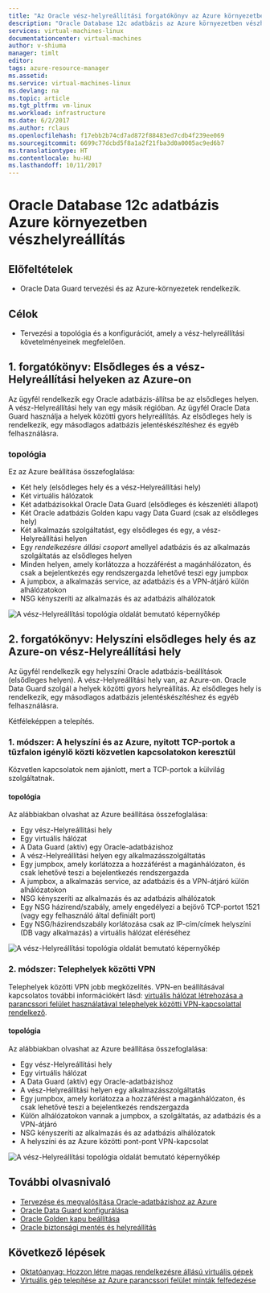 ```yaml
---
title: "Az Oracle vész-helyreállítási forgatókönyv az Azure környezetben áttekintése |} Microsoft Docs"
description: "Oracle Database 12c adatbázis az Azure környezetben vészhelyreállítás"
services: virtual-machines-linux
documentationcenter: virtual-machines
author: v-shiuma
manager: timlt
editor: 
tags: azure-resource-manager
ms.assetid: 
ms.service: virtual-machines-linux
ms.devlang: na
ms.topic: article
ms.tgt_pltfrm: vm-linux
ms.workload: infrastructure
ms.date: 6/2/2017
ms.author: rclaus
ms.openlocfilehash: f17ebb2b74cd7ad872f88483ed7cdb4f239ee069
ms.sourcegitcommit: 6699c77dcbd5f8a1a2f21fba3d0a0005ac9ed6b7
ms.translationtype: HT
ms.contentlocale: hu-HU
ms.lasthandoff: 10/11/2017
---
```

# <a name="disaster-recovery-for-an-oracle-database-12c-database-in-an-azure-environment"></a>Oracle Database 12c adatbázis Azure környezetben vészhelyreállítás

## <a name="assumptions"></a>Előfeltételek

- Oracle Data Guard tervezési és az Azure-környezetek rendelkezik.


## <a name="goals"></a>Célok
- Tervezési a topológia és a konfigurációt, amely a vész-helyreállítási követelményeinek megfelelően.

## <a name="scenario-1-primary-and-dr-sites-on-azure"></a>1. forgatókönyv: Elsődleges és a vész-Helyreállítási helyeken az Azure-on

Az ügyfél rendelkezik egy Oracle adatbázis-állítsa be az elsődleges helyen. A vész-Helyreállítási hely van egy másik régióban. Az ügyfél Oracle Data Guard használja a helyek közötti gyors helyreállítás. Az elsődleges hely is rendelkezik, egy másodlagos adatbázis jelentéskészítéshez és egyéb felhasználásra. 

### <a name="topology"></a>topológia

Ez az Azure beállítása összefoglalása:

- Két hely (elsődleges hely és a vész-Helyreállítási hely)
- Két virtuális hálózatok
- Két adatbázisokkal Oracle Data Guard (elsődleges és készenléti állapot)
- Két Oracle adatbázis Golden kapu vagy Data Guard (csak az elsődleges hely)
- Két alkalmazás szolgáltatást, egy elsődleges és egy, a vész-Helyreállítási helyen
- Egy *rendelkezésre állási csoport* amellyel adatbázis és az alkalmazás szolgáltatás az elsődleges helyen
- Minden helyen, amely korlátozza a hozzáférést a magánhálózaton, és csak a bejelentkezés egy rendszergazda lehetővé teszi egy jumpbox
- A jumpbox, a alkalmazás service, az adatbázis és a VPN-átjáró külön alhálózatokon
- NSG kényszeríti az alkalmazás és az adatbázis alhálózatok

![A vész-Helyreállítási topológia oldalát bemutató képernyőkép](./media/oracle-disaster-recovery/oracle_topology_01.png)

## <a name="scenario-2-primary-site-on-premises-and-dr-site-on-azure"></a>2. forgatókönyv: Helyszíni elsődleges hely és az Azure-on vész-Helyreállítási hely

Az ügyfél rendelkezik egy helyszíni Oracle adatbázis-beállítások (elsődleges helyen). A vész-Helyreállítási hely van, az Azure-on. Oracle Data Guard szolgál a helyek közötti gyors helyreállítás. Az elsődleges hely is rendelkezik, egy másodlagos adatbázis jelentéskészítéshez és egyéb felhasználásra. 

Kétféleképpen a telepítés.

### <a name="approach-1-direct-connections-between-on-premises-and-azure-requiring-open-tcp-ports-on-the-firewall"></a>1. módszer: A helyszíni és az Azure, nyitott TCP-portok a tűzfalon igénylő közti közvetlen kapcsolatokon keresztül 

Közvetlen kapcsolatok nem ajánlott, mert a TCP-portok a külvilág szolgáltatnak.

#### <a name="topology"></a>topológia

Az alábbiakban olvashat az Azure beállítása összefoglalása:

- Egy vész-Helyreállítási hely 
- Egy virtuális hálózat
- A Data Guard (aktív) egy Oracle-adatbázishoz
- A vész-Helyreállítási helyen egy alkalmazásszolgáltatás
- Egy jumpbox, amely korlátozza a hozzáférést a magánhálózaton, és csak lehetővé teszi a bejelentkezés rendszergazda
- A jumpbox, a alkalmazás service, az adatbázis és a VPN-átjáró külön alhálózatokon
- NSG kényszeríti az alkalmazás és az adatbázis alhálózatok
- Egy NSG házirend/szabály, amely engedélyezi a bejövő TCP-portot 1521 (vagy egy felhasználó által definiált port)
- Egy NSG/házirendszabály korlátozása csak az IP-cím/címek helyszíni (DB vagy alkalmazás) a virtuális hálózat eléréséhez

![A vész-Helyreállítási topológia oldalát bemutató képernyőkép](./media/oracle-disaster-recovery/oracle_topology_02.png)

### <a name="approach-2-site-to-site-vpn"></a>2. módszer: Telephelyek közötti VPN
Telephelyek közötti VPN jobb megközelítés. VPN-en beállításával kapcsolatos további információkért lásd: [virtuális hálózat létrehozása a parancssori felület használatával telephelyek közötti VPN-kapcsolattal rendelkező](https://docs.microsoft.com/en-us/azure/vpn-gateway/vpn-gateway-howto-site-to-site-resource-manager-cli).

#### <a name="topology"></a>topológia

Az alábbiakban olvashat az Azure beállítása összefoglalása:

- Egy vész-Helyreállítási hely 
- Egy virtuális hálózat 
- A Data Guard (aktív) egy Oracle-adatbázishoz
- A vész-Helyreállítási helyen egy alkalmazásszolgáltatás
- Egy jumpbox, amely korlátozza a hozzáférést a magánhálózaton, és csak lehetővé teszi a bejelentkezés rendszergazda
- Külön alhálózatokon vannak a jumpbox, a szolgáltatás, az adatbázis és a VPN-átjáró
- NSG kényszeríti az alkalmazás és az adatbázis alhálózatok
- A helyszíni és az Azure közötti pont-pont VPN-kapcsolat

![A vész-Helyreállítási topológia oldalát bemutató képernyőkép](./media/oracle-disaster-recovery/oracle_topology_03.png)

## <a name="additional-reading"></a>További olvasnivaló

- [Tervezése és megvalósítása Oracle-adatbázishoz az Azure](oracle-design.md)
- [Oracle Data Guard konfigurálása](configure-oracle-dataguard.md)
- [Oracle Golden kapu beállítása](configure-oracle-golden-gate.md)
- [Oracle biztonsági mentés és helyreállítás](oracle-backup-recovery.md)


## <a name="next-steps"></a>Következő lépések

- [Oktatóanyag: Hozzon létre magas rendelkezésre állású virtuális gépek](../../linux/create-cli-complete.md)
- [Virtuális gép telepítése az Azure parancssori felület minták felfedezése](../../linux/cli-samples.md)
